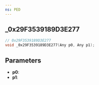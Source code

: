 ```yaml
---
ns: PED
---
```

## _0x29F3539189D3E277

```c
// 0x29F3539189D3E277
void _0x29F3539189D3E277(Any p0, Any p1);
```

## Parameters
* **p0**:
* **p1**:
